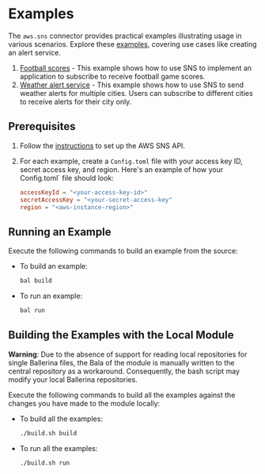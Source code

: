 # Examples

The `aws.sns` connector provides practical examples illustrating usage in various scenarios. Explore these [examples](https://github.com/ballerina-platform/module-ballerinax-aws.sns/tree/master/examples), covering use cases like creating an alert service.

1. [Football scores](https://github.com/ballerina-platform/module-ballerinax-aws.sns/blob/main/examples/football-scores/main.bal) - This example shows how to use SNS to implement an application to subscribe to receive football game scores.
2. [Weather alert service](https://github.com/ballerina-platform/module-ballerinax-aws.sns/tree/master/examples/weather-alert/main.bal) - This example shows how to use SNS to send weather alerts for multiple cities. Users can subscribe to different cities to receive alerts for their city only.

## Prerequisites

1. Follow the [instructions](https://github.com/ballerina-platform/module-ballerinax-aws.sns/blob/main/README.md#setup-guide) to set up the AWS SNS API.

2. For each example, create a `Config.toml` file with your access key ID, secret access key, and region. Here's an example of how your Config.toml` file should look:

    ```toml
    accessKeyId = "<your-access-key-id>"
    secretAccessKey = "<your-secret-access-key"
    region = "<aws-instance-region>"
    ```

## Running an Example

Execute the following commands to build an example from the source:

* To build an example:

    ```bash
    bal build
    ```

* To run an example:

    ```bash
    bal run
    ```

## Building the Examples with the Local Module

**Warning**: Due to the absence of support for reading local repositories for single Ballerina files, the Bala of the module is manually written to the central repository as a workaround. Consequently, the bash script may modify your local Ballerina repositories.

Execute the following commands to build all the examples against the changes you have made to the module locally:

* To build all the examples:

    ```bash
    ./build.sh build
    ```

* To run all the examples:

    ```bash
    ./build.sh run
    ```
